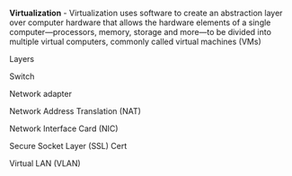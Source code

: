 **Virtualization** - Virtualization uses software to create an abstraction layer over computer hardware that allows the hardware elements of a single computer—processors, memory, storage and more—to be divided into multiple virtual computers, commonly called virtual machines (VMs)

Layers

Switch

Network adapter

Network Address Translation (NAT)

Network Interface Card (NIC)

Secure Socket Layer (SSL) Cert

Virtual LAN (VLAN)
